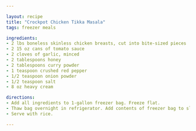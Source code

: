 ```yaml
---

layout: recipe
title: "Crockpot Chicken Tikka Masala"
tags: freezer meals

ingredients:
- 2 lbs boneless skinless chicken breasts, cut into bite-sized pieces
- 2 15 oz cans of tomato sauce
- 2 cloves of garlic, minced
- 2 tablespoons honey
- 2 tablespoons curry powder
- 1 teaspoon crushed red pepper
- 1/2 teaspoon onion powder
- 1/2 teaspoon salt
- 8 oz heavy cream

directions:
- Add all ingredients to 1-gallon freezer bag. Freeze flat.
- Thaw bag overnight in refrigerator. Add contents of freezer bag to slow cooker and cook on low setting for 8 hours.
- Serve with rice.

---
```

